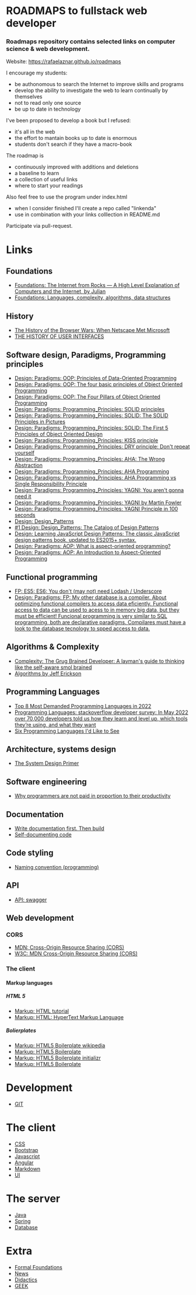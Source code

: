 # ROADMAPS to fullstack web developer

### Roadmaps repository contains selected links on computer science & web development.

Website: https://rafaelaznar.github.io/roadmaps

I encourage my students:
- be authonomous to search the Internet to improve skills and programs
- develop the ability to investigate the web to learn continually by themselves
- not to read only one source
- be up to date in technology

I've been proposed to develop a book but I refused: 
- it's all in the web
- the effort to mantain books up to date is enormous
- students don't search if they have a macro-book

The roadmap is 
- continuously improved with additions and deletions
- a baseline to learn
- a collection of useful links
- where to start your readings

Also feel free to use the program under index.html 
* when I consider finished I'll create a repo called "linkenda"
* use in combination with your links colllection in README.md

Participate via pull-request.

# Links
## Foundations
* [Foundations: The Internet from Rocks — A High Level Explanation of Computers and the Internet, by Julian ](https://julian.bearblog.dev/the-internet-from-rocks/)
* [Foundations: Languages, complexity, algorithms, data structures](https://github.com/b7leung/MLE-Flashcards/blob/main/1%20Computer%20Science.pdf)
## History
* [The History of the Browser Wars: When Netscape Met Microsoft](https://thehistoryoftheweb.com/browser-wars/)
* [THE HISTORY OF USER INTERFACES](https://history.user-interface.io/)
## Software design, Paradigms, Programming principles
* [Design: Paradigms: OOP: Principles of Data-Oriented Programming](https://blog.klipse.tech/dop/2022/06/22/principles-of-dop.html)
* [Design: Paradigms: OOP: The four basic principles of Object Oriented Programming](https://medium.com/@cancerian0684/what-are-four-basic-principles-of-object-oriented-programming-645af8b43727)
* [Design: Paradigms: OOP: The Four Pillars of Object Oriented Programming](https://info.keylimeinteractive.com/the-four-pillars-of-object-oriented-programming)
* [Design: Paradigms: Programming_Principles: SOLID principles](https://en.wikipedia.org/wiki/SOLID)
* [Design: Paradigms: Programming_Principles: SOLID: The SOLID Principles in Pictures](https://medium.com/backticks-tildes/the-s-o-l-i-d-principles-in-pictures-b34ce2f1e898)
* [Design: Paradigms: Programming_Principles: SOLID: The First 5 Principles of Object Oriented Design](https://www.digitalocean.com/community/conceptual_articles/s-o-l-i-d-the-first-five-principles-of-object-oriented-design)
* [Design: Paradigms: Programming_Principles: KISS principle](https://en.wikipedia.org/wiki/KISS_principle)
* [Design: Paradigms: Programming_Principles: DRY principle: Don't repeat yourself](https://en.wikipedia.org/wiki/Don%27t_repeat_yourself)
* [Design: Paradigms: Programming_Principles: AHA: The Wrong Abstraction](https://sandimetz.com/blog/2016/1/20/the-wrong-abstraction)
* [Design: Paradigms: Programming_Principles: AHA Programming](https://kentcdodds.com/blog/aha-programming)
* [Design: Paradigms: Programming_Principles: AHA Programming vs Single Responsibility Principle](https://dev.to/andreacanton/aha-programming-vs-single-responsibility-principle-4go)
* [Design: Paradigms: Programming_Principles: YAGNI: You aren't gonna need it](https://en.wikipedia.org/wiki/You_aren%27t_gonna_need_it)
* [Design: Paradigms: Programming_Principles: YAGNI by Martin Fowler](https://martinfowler.com/bliki/Yagni.html)
* [Design: Paradigms: Programming_Principles: YAGNI Principle in 100 seconds](https://dev.to/richardwynn/yagni-principle-in-100-seconds-1i6j)
* [Design: Design_Patterns](https://en.wikipedia.org/wiki/Design_Patterns)
* [#1 Design: Design_Patterns: The Catalog of Design Patterns](https://refactoring.guru/design-patterns/catalog)
* [Design: Learning JavaScript Design Patterns: The classic JavaScript design patterns book, updated to ES2015+ syntax.](https://www.patterns.dev/posts/classic-design-patterns/)
* [Design: Paradigms: AOP: What is aspect-oriented programming?](https://stackoverflow.com/questions/242177/what-is-aspect-oriented-programming)
* [Design: Paradigms: AOP: An Introduction to Aspect-Oriented Programming](https://saigontechnology.com/blog/an-introduction-to-aspect-oriented-programming)
## Functional programming
* [FP: ES5: ES6: You don't (may not) need Lodash / Underscore](https://github.com/you-dont-need/You-Dont-Need-Lodash-Underscore)
* [Design: Paradigms: FP: My other database is a compiler. About optimizing functional compilers to access data eficiently. Functional access to data can be used to acess to in memory big data, but they must be efficient! Funcional programming is very similar to SQL programming, both are declarative paradigms. Compilares must have a look to the database tecnology to spped access to data.](https://blog.chiselstrike.com/my-other-database-is-a-compiler-10fd527a4d78)
## Algorithms & Complexity
* [Complexity: The Grug Brained Developer: A layman's guide to thinking like the self-aware smol brained](https://grugbrain.dev/)
* [Algorithms by Jeff Erickson](https://jeffe.cs.illinois.edu/teaching/algorithms/)
## Programming Languages
* [Top 8 Most Demanded Programming Languages in 2022](https://www.devjobsscanner.com/blog/top-8-most-demanded-languages-in-2022/)
* [Programming Languages: stackoverflow developer survey: In May 2022 over 70,000 developers told us how they learn and level up, which tools they’re using, and what they want](https://survey.stackoverflow.co/2022/)
* [Six Programming Languages I'd Like to See](https://buttondown.email/hillelwayne/archive/six-programming-languages-id-like-to-see/)
## Architecture, systems design
* [The System Design Primer](https://github.com/donnemartin/system-design-primer)
## Software engineering
* [Why programmers are not paid in proportion to their productivity](https://www.johndcook.com/blog/2009/12/23/why-programmers-are-not-paid-in-proportion-to-their-productivity/)
## Documentation
* [Write documentation first. Then build](https://reproof.app/blog/document-first-then-build)
* [Self-documenting code](https://en.wikipedia.org/wiki/Self-documenting_code)
## Code styling
* [Naming convention (programming)](https://en.wikipedia.org/wiki/Naming_convention_(programming))
## API
* [API: swagger](https://swagger.io/)




## Web development
### CORS
 * [MDN: Cross-Origin Resource Sharing (CORS)](https://developer.mozilla.org/en-US/docs/Web/HTTP/CORS)
 * [W3C: MDN Cross-Origin Resource Sharing (CORS)](https://www.w3.org/wiki/CORS_Enabled)
### The client
#### Markup languages

##### HTML 5
* [Markup: HTML tutorial](https://www.tutorialrepublic.com/html-tutorial/)
* [Markup: HTML: HyperText Markup Language](https://devdocs.io/html/)

##### Bolierplates
 * [Markup: HTML5 Boilerplate wikipedia](https://en.wikipedia.org/wiki/HTML5_Boilerplate)
 * [Markup: HTML5 Boilerplate](https://html5boilerplate.com/)
 * [Markup: HTML5 Boilerplate initializr](http://www.initializr.com/)
 * [Markup: HTML5 Boilerplate](https://www.freecodecamp.org/news/basic-html5-template-boilerplate-code-example/)


# Development
* [GIT](git.md)


# The client

* [CSS](css.md)
* [Bootstrap](bootstrap.md)
* [Javascript](javascript.md)
* [Angular](angular.md)
* [Markdown](markdown.md)
* [UI](ui.md)
# The server
* [Java](java.md)
* [Spring](spring.md)
* [Database](database.md)
# Extra
* [Formal Foundations](formal.md)
* [News](news.md)
* [Didactics](didactics.md)
* [GEEK](geek.md)



